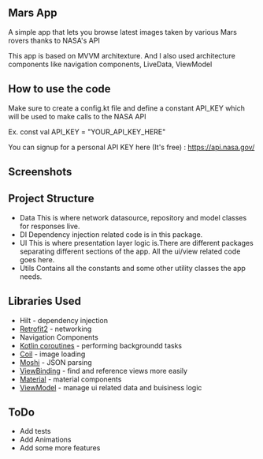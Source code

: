 ## Mars App
A simple app that lets you browse latest images taken by various Mars rovers thanks to NASA's API

This app is based on MVVM architexture. And I also used architecture components like navigation components, LiveData, ViewModel

## How to use the code
Make sure to create a config.kt file and define a constant API_KEY which will be used to make calls to the NASA API

Ex. const val API_KEY = "YOUR_API_KEY_HERE"

You can signup for a personal API KEY here (It's free) : https://api.nasa.gov/

## Screenshots


## Project Structure

* Data
    This is where network datasource, repository and model classes for responses live.
* DI
    Dependency injection related code is in this package.
* UI
    This is where presentation layer logic is.There are different packages separating different sections of the app. All the ui/view related code goes here.
* Utils
    Contains all the constants and some other utility classes the app needs.

## Libraries Used
* Hilt - dependency injection
* [Retrofit2](https://square.github.io/retrofit/) - networking
* Navigation Components 
* [Kotlin coroutines](https://github.com/Kotlin/kotlinx.coroutines#user-content-android) - performing backgroundd tasks
* [Coil](https://github.com/coil-kt/coil) - image loading
* [Moshi](https://github.com/square/moshi) - JSON parsing
* [ViewBinding](https://developer.android.com/topic/libraries/view-binding) - find and reference views more easily
* [Material](https://material.io/develop/android/docs/getting-started/) - material components
* [ViewModel](https://developer.android.com/topic/libraries/architecture/viewmodel) - manage ui related data and buisiness logic

## ToDo
* Add tests
* Add Animations
* Add some more features

